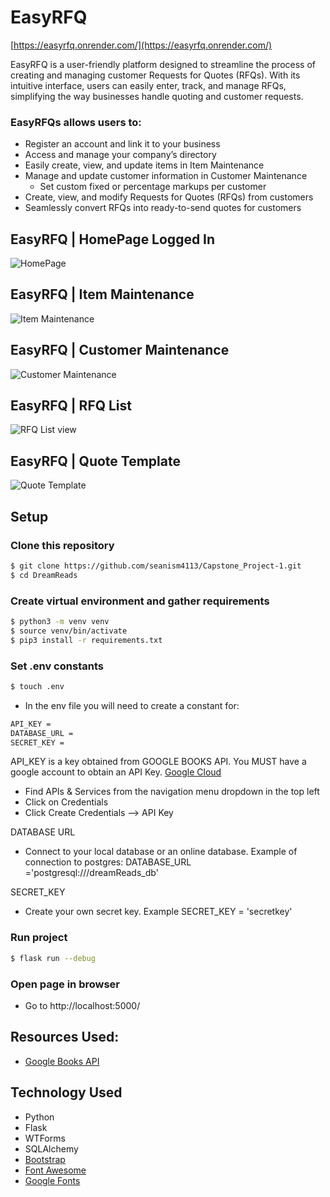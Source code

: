 # EasyRFQ

[https://easyrfq.onrender.com/](https://easyrfq.onrender.com/)

EasyRFQ is a user-friendly platform designed to streamline the process of creating and managing customer Requests for Quotes (RFQs). With its intuitive interface, users can easily enter, track, and manage RFQs, simplifying the way businesses handle quoting and customer requests.

### EasyRFQs allows users to:

- Register an account and link it to your business
- Access and manage your company’s directory
- Easily create, view, and update items in Item Maintenance
- Manage and update customer information in Customer Maintenance
  - Set custom fixed or percentage markups per customer
- Create, view, and modify Requests for Quotes (RFQs) from customers
- Seamlessly convert RFQs into ready-to-send quotes for customers

## EasyRFQ | HomePage Logged In

![HomePage](readMeImages/EasyRFQ%20Home.png)

## EasyRFQ | Item Maintenance

![Item Maintenance](readMeImages/Item%20Maintenance.png)

## EasyRFQ | Customer Maintenance

![Customer Maintenance](readMeImages/Customer%20Maintenance.png)

## EasyRFQ | RFQ List

![RFQ List view](readMeImages/RFQ%20Details.png)

## EasyRFQ | Quote Template

![Quote Template](readMeImages/Quote%20Template.png)

## Setup

### Clone this repository

```bash
$ git clone https://github.com/seanism4113/Capstone_Project-1.git
$ cd DreamReads
```

### Create virtual environment and gather requirements

```bash
$ python3 -m venv venv
$ source venv/bin/activate
$ pip3 install -r requirements.txt
```

### Set .env constants

```bash
$ touch .env
```

- In the env file you will need to create a constant for:

```bash
API_KEY =
DATABASE_URL =
SECRET_KEY =
```

API_KEY is a key obtained from GOOGLE BOOKS API. You MUST have a google account to obtain an API Key.
[Google Cloud](https://console.cloud.google.com)

- Find APIs & Services from the navigation menu dropdown in the top left
- Click on Credentials
- Click Create Credentials --> API Key

DATABASE URL

- Connect to your local database or an online database. Example of connection to postgres: DATABASE_URL ='postgresql:///dreamReads_db'

SECRET_KEY

- Create your own secret key. Example SECRET_KEY = 'secretkey'

### Run project

```bash
$ flask run --debug
```

### Open page in browser

- Go to http://localhost:5000/

## Resources Used:

- [Google Books API ](https://developers.google.com/books/docs/overview)

## Technology Used

- Python
- Flask
- WTForms
- SQLAlchemy
- [Bootstrap](https://getbootstrap.com/)
- [Font Awesome](https://fontawesome.com/)
- [Google Fonts](https://fonts.google.com/)
